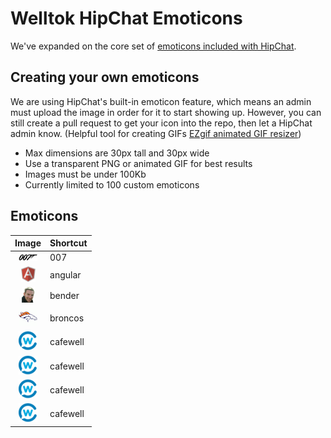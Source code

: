 # Welltok HipChat Emoticons

We've expanded on the core set of [emoticons included with HipChat](http://hipchat-emoticons.nyh.name).

## Creating your own emoticons

We are using HipChat's built-in emoticon feature, which means an admin must upload the image in order for it to start showing up. However, you can still create a pull request to get your icon into the repo, then let a HipChat admin know. (Helpful tool for creating GIFs [EZgif animated GIF resizer](http://ezgif.com/resize))

* Max dimensions are 30px tall and 30px wide
* Use a transparent PNG or animated GIF for best results
* Images must be under 100Kb
* Currently limited to 100 custom emoticons

## Emoticons

| Image                                   | Shortcut    |
| :-------------------------------------: | ----------- |
| ![007](emoticons/007.png)               | 007         |
| ![angular](emoticons/angular.png)       | angular     |
| ![bender](emoticons/bender.png)         | bender      |
| ![broncos](emoticons/broncos.png)       | broncos     |
| ![cafewell](emoticons/cafewell.png)     | cafewell    |
| ![cafewell](emoticons/cafewell.png)     | cafewell    |
| ![cafewell](emoticons/cafewell.png)     | cafewell    |
| ![cafewell](emoticons/cafewell.png)     | cafewell    |
